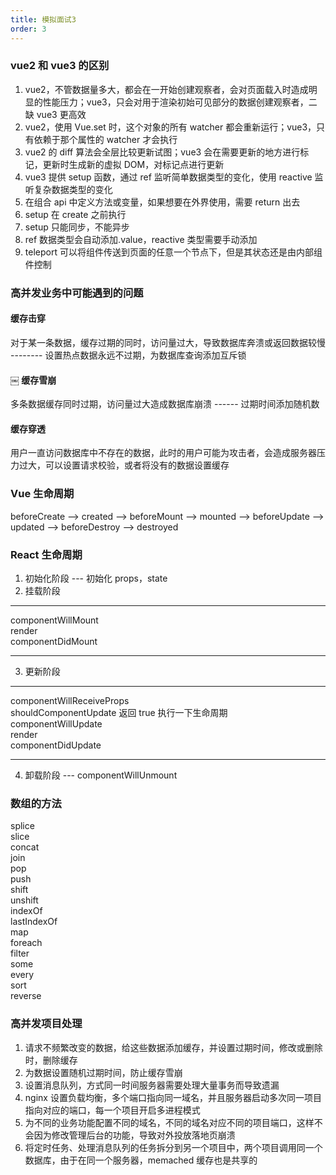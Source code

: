 ```yaml
---
title: 模拟面试3
order: 3
---
```


<a name="C00Hr"></a>

### vue2 和 vue3 的区别

1. vue2，不管数据量多大，都会在一开始创建观察者，会对页面载入时造成明显的性能压力；vue3，只会对用于渲染初始可见部分的数据创建观察者，二缺 vue3 更高效
1. vue2，使用 Vue.set 时，这个对象的所有 watcher 都会重新运行；vue3，只有依赖于那个属性的 watcher 才会执行
1. vue2 的 diff 算法会全层比较更新试图；vue3 会在需要更新的地方进行标记，更新时生成新的虚拟 DOM，对标记点进行更新
1. vue3 提供 setup 函数，通过 ref 监听简单数据类型的变化，使用 reactive 监听复杂数据类型的变化
1. 在组合 api 中定义方法或变量，如果想要在外界使用，需要 return 出去
1. setup 在 create 之前执行
1. setup 只能同步，不能异步
1. ref 数据类型会自动添加.value，reactive 类型需要手动添加
1. teleport 可以将组件传送到页面的任意一个节点下，但是其状态还是由内部组件控制

<a name="gM3eO"></a>

### 高并发业务中可能遇到的问题

<a name="wymi1"></a>

#### 缓存击穿

对于某一条数据，缓存过期的同时，访问量过大，导致数据库奔溃或返回数据较慢 -------- 设置热点数据永远不过期，为数据库查询添加互斥锁 <a name="6usEx"></a>

#### ￼ 缓存雪崩

多条数据缓存同时过期，访问量过大造成数据库崩溃 ------ 过期时间添加随机数 <a name="ZGU4t"></a>

#### 缓存穿透

用户一直访问数据库中不存在的数据，此时的用户可能为攻击者，会造成服务器压力过大，可以设置请求校验，或者将没有的数据设置缓存<br />

<a name="QTSr5"></a>

### Vue 生命周期

beforeCreate --> created --> beforeMount --> mounted --> beforeUpdate --> updated --> beforeDestroy --> destroyed<br />

<a name="WtRdV"></a>

### React 生命周期

1. 初始化阶段 --- 初始化 props，state
1. 挂载阶段

---

componentWillMount<br />render<br />componentDidMount

---

3. 更新阶段

---

componentWillReceiveProps<br />shouldComponentUpdate 返回 true 执行一下生命周期<br />componentWillUpdate<br />render<br />componentDidUpdate

---

4. 卸载阶段 --- componentWillUnmount

<a name="RPDYt"></a>

### 数组的方法

splice<br />slice<br />concat<br />join<br />pop <br />push<br />shift<br />unshift<br />indexOf<br />lastIndexOf<br />map<br />foreach<br />filter<br />some<br />every<br />sort<br />reverse<br />

<a name="RVC4f"></a>

### 高并发项目处理

1. 请求不频繁改变的数据，给这些数据添加缓存，并设置过期时间，修改或删除时，删除缓存
1. 为数据设置随机过期时间，防止缓存雪崩
1. 设置消息队列，方式同一时间服务器需要处理大量事务而导致遗漏
1. nginx 设置负载均衡，多个端口指向同一域名，并且服务器启动多次同一项目指向对应的端口，每一个项目开启多进程模式
1. 为不同的业务功能配置不同的域名，不同的域名对应不同的项目端口，这样不会因为修改管理后台的功能，导致对外投放落地页崩溃
1. 将定时任务、处理消息队列的任务拆分到另一个项目中，两个项目调用同一个数据库，由于在同一个服务器，memached 缓存也是共享的

